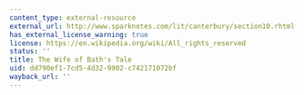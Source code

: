```yaml
---
content_type: external-resource
external_url: http://www.sparknotes.com/lit/canterbury/section10.rhtml
has_external_license_warning: true
license: https://en.wikipedia.org/wiki/All_rights_reserved
status: ''
title: The Wife of Bath's Tale
uid: dd790ef1-7cd5-4d32-9902-c742171072bf
wayback_url: ''
---
```

